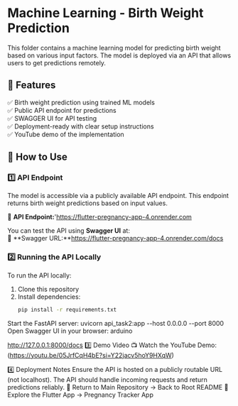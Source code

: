 # Machine Learning - Birth Weight Prediction  

This folder contains a machine learning model for predicting birth weight based on various input factors. The model is deployed via an API that allows users to get predictions remotely.  

## 📌 Features  
✅ Birth weight prediction using trained ML models  
✅ Public API endpoint for predictions  
✅ SWAGGER UI for API testing  
✅ Deployment-ready with clear setup instructions  
✅ YouTube demo of the implementation  

## 🚀 How to Use  

### **1️⃣ API Endpoint**  
The model is accessible via a publicly available API endpoint. This endpoint returns birth weight predictions based on input values.  

🔗 **API Endpoint:**'https://flutter-pregnancy-app-4.onrender.com 

You can test the API using **Swagger UI** at:  
🔗 **Swagger URL:**https://flutter-pregnancy-app-4.onrender.com/docs 

### **2️⃣ Running the API Locally**  
To run the API locally:  
1. Clone this repository  
2. Install dependencies:  
   ```bash
   pip install -r requirements.txt
Start the FastAPI server:
uvicorn api_task2:app --host 0.0.0.0 --port 8000
Open Swagger UI in your browser:
arduino

http://127.0.0.1:8000/docs
3️⃣ Demo Video
📺 Watch the YouTube Demo:(https://youtu.be/05JrfCqH4bE?si=Y22jacv5hoY9HXqW)

4️⃣ Deployment Notes
Ensure the API is hosted on a publicly routable URL (not localhost).
The API should handle incoming requests and return predictions reliably.
📌 Return to Main Repository → Back to Root README
📌 Explore the Flutter App → Pregnancy Tracker App
